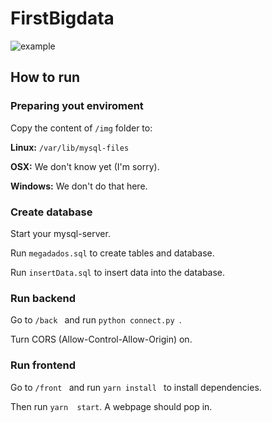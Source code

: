 # FirstBigdata

![example](https://github.com/gabsmoreira/FirstBigdata/tree/master/Diagrama/top.png)


## How to run

### Preparing yout enviroment
Copy the content of ```/img``` folder to:

**Linux:** ```/var/lib/mysql-files```

**OSX:** We don't know yet (I'm sorry).

**Windows:** We don't do that here.

### Create database
Start your mysql-server.

Run ```megadados.sql``` to create tables and database.

Run ```insertData.sql``` to insert data into the database.

### Run backend
Go to ```/back ``` and run ```python connect.py ```.

Turn CORS (Allow-Control-Allow-Origin) on. 


### Run frontend
Go to ```/front ``` and run ```yarn install ``` to install dependencies.

Then run ```yarn  start```. A webpage should pop in.
